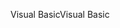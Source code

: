 <span data-ttu-id="e885c-101">Visual Basic</span><span class="sxs-lookup"><span data-stu-id="e885c-101">Visual Basic</span></span>